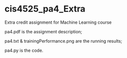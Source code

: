 # cis4525_pa4_Extra

Extra credit assignment for Machine Learning course


pa4.pdf is the assignment description;

pa4.txt & trainingPerformance.png are the running results;

pa4.py is the code.




